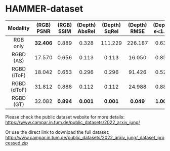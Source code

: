 # HAMMER-dataset

|   Modality  | (RGB) PSNR | (RGB) SSIM | (Depth) AbsRel | (Depth) SqRel | (Depth) RMSE | (Depth) e<1.25 | (Normal) Cos.Sim |
|:-----------:|:----------:|:----------:|:--------------:|:-------------:|:------------:|:--------------:|:----------------:|
| RGB only    | **32.406** |    0.889   |      0.328     |    111.229    |    226.187   |      0.631     |       0.084      |
| RGBD (AS)   |   17.570   |    0.656   |      0.113     |     0.113     |    16.050    |      0.853     |       0.071      |
| RGBD (iToF) |   18.042   |    0.653   |      0.296     |     0.296     |    91.426    |      0.520     |       0.102      |
| RGBD (dToF) |   31.812   |    0.888   |      0.112     |     0.112     |    24.988    |      0.882     |       0.031      |
| RGBD (GT)   |   32.082   |  **0.894** |    **0.001**   |   **0.001**   |   **0.049**  |    **1.000**   |     **0.001**    |
Please check the public dataset website for more details: https://www.campar.in.tum.de/public_datasets/2022_arxiv_jung/

Or use the direct link to download the full dataset: http://www.campar.in.tum.de/public_datasets/2022_arxiv_jung/_dataset_processed.zip
